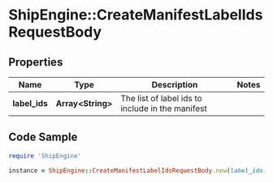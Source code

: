 # ShipEngine::CreateManifestLabelIdsRequestBody

## Properties

Name | Type | Description | Notes
------------ | ------------- | ------------- | -------------
**label_ids** | **Array&lt;String&gt;** | The list of label ids to include in the manifest | 

## Code Sample

```ruby
require 'ShipEngine'

instance = ShipEngine::CreateManifestLabelIdsRequestBody.new(label_ids: null)
```


